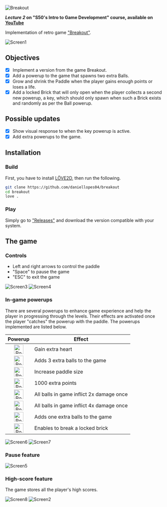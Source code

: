 ![Breakout](https://github.com/daniellopes04/breakout/blob/main/graphics/breakout-text1.png)

***Lecture 2* on "S50's Intro to Game Development" course, available on [YouTube](https://www.youtube.com/playlist?list=PLWKjhJtqVAbluXJKKbCIb4xd7fcRkpzoz)**
 
Implementation of retro game ["Breakout"](https://en.wikipedia.org/wiki/Breakout_(video_game)).

![Screen1](https://github.com/daniellopes04/breakout/blob/main/graphics/print1.png)

## Objectives

- [x] Implement a version from the game Breakout.
- [x] Add a powerup to the game that spawns two extra Balls.
- [x] Grow and shrink the Paddle when the player gains enough points or loses a life.
- [x] Add a locked Brick that will only open when the player collects a second new powerup, a key, which should only spawn when such a Brick exists and randomly as per the Ball powerup.

## Possible updates

- [x] Show visual response to when the key powerup is active.
- [x] Add extra powerups to the game.

## Installation

### Build

First, you have to install [LÖVE2D](https://love2d.org/), then run the following.

```bash
git clone https://github.com/daniellopes04/breakout
cd breakout
love .
```

### Play

Simply go to ["Releases"](https://github.com/daniellopes04/breakout/releases) and download the version compatible with your system.

## The game

### Controls

* Left and right arrows to control the paddle
* "Space" to pause the game
* "ESC" to exit the game

![Screen3](https://github.com/daniellopes04/breakout/blob/main/graphics/print3.png)
![Screen4](https://github.com/daniellopes04/breakout/blob/main/graphics/print4.png)

### In-game powerups 

There are several powerups to enhance game experience and help the player in progressing through the levels. Their effects are activated once the player "catches" the powerup with the paddle. The powerups implemented are listed below.

| Powerup                                                      | Effect                                  |
|:------------------------------------------------------------:|-----------------------------------------|
| <img src="graphics/powerup1.png" alt="PowerUp1" width="30"/> | Gain extra heart                        |
| <img src="graphics/powerup2.png" alt="PowerUp2" width="30"/> | Adds 3 extra balls to the game          |
| <img src="graphics/powerup3.png" alt="PowerUp3" width="30"/> | Increase paddle size                    |
| <img src="graphics/powerup4.png" alt="PowerUp4" width="30"/> | 1000 extra points                       |
| <img src="graphics/powerup5.png" alt="PowerUp5" width="30"/> | All balls in game inflict 2x damage once|
| <img src="graphics/powerup6.png" alt="PowerUp6" width="30"/> | All balls in game inflict 4x damage once|
| <img src="graphics/powerup7.png" alt="PowerUp7" width="30"/> | Adds one extra balls to the game        |
| <img src="graphics/powerup8.png" alt="PowerUp8" width="30"/> | Enables to break a locked brick         |

![Screen6](https://github.com/daniellopes04/breakout/blob/main/graphics/print6.png)
![Screen7](https://github.com/daniellopes04/breakout/blob/main/graphics/print7.png)

### Pause feature

![Screen5](https://github.com/daniellopes04/breakout/blob/main/graphics/print5.png)

### High-score feature

The game stores all the player's high scores.

![Screen8](https://github.com/daniellopes04/breakout/blob/main/graphics/print8.png)
![Screen2](https://github.com/daniellopes04/breakout/blob/main/graphics/print2.png)
